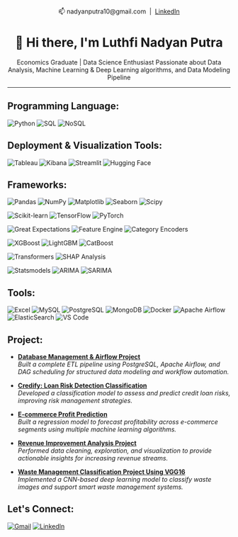 <p align="center">
  📫 nadyanputra10@gmail.com &nbsp;|&nbsp; 
  <a href="https://www.linkedin.com/in/luthfi-nadyan-313b91214/" target="_blank">LinkedIn</a>
</p>

<h1 align="center">👋 Hi there, I'm Luthfi Nadyan Putra</h1>
<p align="center">
   Economics Graduate | Data Science Enthusiast  
   Passionate about Data Analysis, Machine Learning & Deep Learning algorithms, and Data Modeling Pipeline
</p>

---
## Programming Language:
![Python](https://img.shields.io/badge/-PYTHON-333?style=for-the-badge&logo=python)
![SQL](https://img.shields.io/badge/-SQL-00758F?style=for-the-badge)
![NoSQL](https://img.shields.io/badge/-NoSQL-87CEFA?style=for-the-badge)

## Deployment & Visualization Tools:
![Tableau](https://img.shields.io/badge/-TABLEAU-00A3E0?style=for-the-badge&logo=tableau)
![Kibana](https://img.shields.io/badge/-KIBANA-F04E98?style=for-the-badge&logo=kibana)
![Streamlit](https://img.shields.io/badge/-STREAMLIT-00AD9F?style=for-the-badge&logo=streamlit)
![Hugging Face](https://img.shields.io/badge/-HUGGING%20FACE-FFCC00?style=for-the-badge&logo=huggingface)

## Frameworks:
<!-- Core Python Libraries -->
![Pandas](https://img.shields.io/badge/-PANDAS-150458?style=for-the-badge&logo=pandas)
![NumPy](https://img.shields.io/badge/-NUMPY-013243?style=for-the-badge&logo=numpy)
![Matplotlib](https://img.shields.io/badge/-MATPLOTLIB-11557C?style=for-the-badge)
![Seaborn](https://img.shields.io/badge/-SEABORN-2C8EBB?style=for-the-badge)
![Scipy](https://img.shields.io/badge/-SCIPY-1A1A1A?style=for-the-badge)

<!-- Machine Learning & Deep Learning -->
![Scikit-learn](https://img.shields.io/badge/-SCIKIT--LEARN-F7931E?style=for-the-badge&logo=scikit-learn)
![TensorFlow](https://img.shields.io/badge/-TENSORFLOW-FF6F00?style=for-the-badge&logo=tensorflow)
![PyTorch](https://img.shields.io/badge/-PYTORCH-EE4C2C?style=for-the-badge&logo=pytorch)

<!-- Data Validation & Feature Engineering -->
![Great Expectations](https://img.shields.io/badge/-GREAT%20EXPECTATIONS-0D47A1?style=for-the-badge)
![Feature Engine](https://img.shields.io/badge/-FEATURE--ENGINE-FBC02D?style=for-the-badge)
![Category Encoders](https://img.shields.io/badge/-CATEGORY%20ENCODERS-5E35B1?style=for-the-badge)

<!-- Ensemble Learning -->
![XGBoost](https://img.shields.io/badge/-XGBOOST-AA0000?style=for-the-badge&logo=xgboost)
![LightGBM](https://img.shields.io/badge/-LIGHTGBM-00C853?style=for-the-badge)
![CatBoost](https://img.shields.io/badge/-CATBOOST-FF6D00?style=for-the-badge)

<!-- Transformers & Explainability -->
![Transformers](https://img.shields.io/badge/-TRANSFORMERS%20(HUGGING%20FACE)-FFD21F?style=for-the-badge&logo=huggingface)
![SHAP Analysis](https://img.shields.io/badge/-SHAP%20(EXPLAINABILITY)-795548?style=for-the-badge)

<!-- Time Series Analysis -->
![Statsmodels](https://img.shields.io/badge/-STATSMODELS-003262?style=for-the-badge)
![ARIMA](https://img.shields.io/badge/-ARIMA-8E24AA?style=for-the-badge)
![SARIMA](https://img.shields.io/badge/-SARIMA-512DA8?style=for-the-badge)

## Tools:
![Excel](https://img.shields.io/badge/-MICROSOFT%20EXCEL-217346?style=for-the-badge&logo=microsoft-excel)
![MySQL](https://img.shields.io/badge/-MYSQL-4479A1?style=for-the-badge&logo=mysql)
![PostgreSQL](https://img.shields.io/badge/-POSTGRESQL-336791?style=for-the-badge&logo=postgresql)
![MongoDB](https://img.shields.io/badge/-MONGODB-4DB33D?style=for-the-badge&logo=mongodb)
![Docker](https://img.shields.io/badge/-DOCKER-2496ED?style=for-the-badge&logo=docker)
![Apache Airflow](https://img.shields.io/badge/-APACHE%20AIRFLOW-017CEE?style=for-the-badge&logo=apacheairflow)
![ElasticSearch](https://img.shields.io/badge/-ELASTICSEARCH-005571?style=for-the-badge&logo=elasticsearch)
![VS Code](https://img.shields.io/badge/-VISUAL%20STUDIO%20CODE-007ACC?style=for-the-badge&logo=visualstudiocode)

## Project:
- [**Database Management & Airflow Project**](https://github.com/Enpewww/Database_Management_Airflow_Project)  
  *Built a complete ETL pipeline using PostgreSQL, Apache Airflow, and DAG scheduling for structured data modeling and workflow automation.*

- [**Credify: Loan Risk Detection Classification**](https://github.com/Enpewww/Credify_Loan_Detection)  
  *Developed a classification model to assess and predict credit loan risks, improving risk management strategies.*

- [**E-commerce Profit Prediction**](https://github.com/Enpewww/Ecommerce_Profit_Prediction)  
  *Built a regression model to forecast profitability across e-commerce segments using multiple machine learning algorithms.*

- [**Revenue Improvement Analysis Project**](https://github.com/Enpewww/Revenue_Improvement_Analysis_Project)  
  *Performed data cleaning, exploration, and visualization to provide actionable insights for increasing revenue streams.*

- [**Waste Management Classification Project Using VGG16**](https://github.com/Enpewww/Waste_Management_Classification_Project)  
  *Implemented a CNN-based deep learning model to classify waste images and support smart waste management systems.*

## Let's Connect:
[![Gmail](https://img.shields.io/badge/-Email-D14836?style=flat-square&logo=gmail&logoColor=white)](mailto:nadyanputra10@gmail.com)
[![LinkedIn](https://img.shields.io/badge/-LinkedIn-0077B5?style=flat-square&logo=linkedin)](https://www.linkedin.com/in/luthfi-nadyan-313b91214/)
